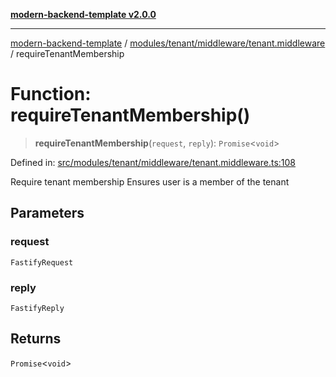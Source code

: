 [**modern-backend-template v2.0.0**](../../../../../README.md)

***

[modern-backend-template](../../../../../modules.md) / [modules/tenant/middleware/tenant.middleware](../README.md) / requireTenantMembership

# Function: requireTenantMembership()

> **requireTenantMembership**(`request`, `reply`): `Promise`\<`void`\>

Defined in: [src/modules/tenant/middleware/tenant.middleware.ts:108](https://github.com/maemreyo/saas-4cus-nodejs/blob/1a77de11cd6eaefe66c31c7f5de281673fc25ce5/src/modules/tenant/middleware/tenant.middleware.ts#L108)

Require tenant membership
Ensures user is a member of the tenant

## Parameters

### request

`FastifyRequest`

### reply

`FastifyReply`

## Returns

`Promise`\<`void`\>
